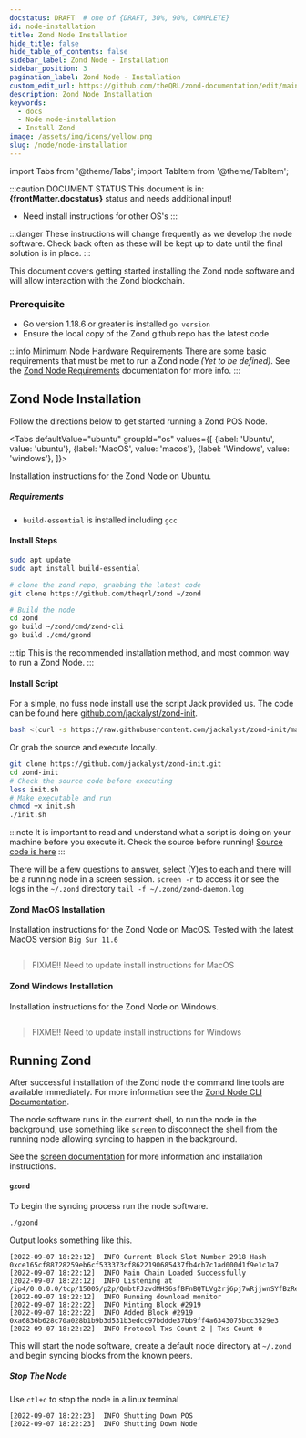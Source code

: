 ```yaml
---
docstatus: DRAFT  # one of {DRAFT, 30%, 90%, COMPLETE}
id: node-installation
title: Zond Node Installation
hide_title: false
hide_table_of_contents: false
sidebar_label: Zond Node - Installation
sidebar_position: 3
pagination_label: Zond Node - Installation
custom_edit_url: https://github.com/theQRL/zond-documentation/edit/main/docs/Node/node-install.md
description: Zond Node Installation
keywords:
  - docs
  - Node node-installation
  - Install Zond
image: /assets/img/icons/yellow.png
slug: /node/node-installation
---
```


import Tabs from '@theme/Tabs';
import TabItem from '@theme/TabItem';


:::caution DOCUMENT STATUS 
<span>This document is in: <b>{frontMatter.docstatus}</b> status and needs additional input!</span>

- Need install instructions for other OS's
:::

:::danger
These instructions will change frequently as we develop the node software. Check back often as these will be kept up to date until the final solution is in place.
:::

This document covers getting started installing the Zond node software and will allow interaction with the Zond blockchain.


### Prerequisite

- Go version 1.18.6 or greater is installed `go version`
- Ensure the local copy of the Zond github repo has the latest code

:::info Minimum Node Hardware Requirements
There are some basic requirements that must be met to run a Zond node *(Yet to be defined)*. See the [Zond Node Requirements](node-requirements) documentation for more info.
:::


## Zond Node Installation

Follow the directions below to get started running a Zond POS Node.

<Tabs
    defaultValue="ubuntu"
    groupId="os"
    values={[
        {label: 'Ubuntu', value: 'ubuntu'},
        {label: 'MacOS', value: 'macos'},
        {label: 'Windows', value: 'windows'},
    ]}>

<TabItem value="ubuntu">

Installation instructions for the Zond Node on Ubuntu.

##### Requirements

- `build-essential` is installed including `gcc`

#### Install Steps


```bash
sudo apt update
sudo apt install build-essential

# clone the zond repo, grabbing the latest code
git clone https://github.com/theqrl/zond ~/zond

# Build the node
cd zond
go build ~/zond/cmd/zond-cli
go build ./cmd/gzond
````

:::tip 
This is the recommended installation method, and most common way to run a Zond Node.
:::

#### Install Script

For a simple, no fuss node install use the script Jack provided us. The code can be found here [github.com/jackalyst/zond-init](https://github.com/jackalyst/zond-init).


```bash
bash <(curl -s https://raw.githubusercontent.com/jackalyst/zond-init/main/init.sh)
```

Or grab the source and execute locally.

```bash
git clone https://github.com/jackalyst/zond-init.git
cd zond-init
# Check the source code before executing
less init.sh
# Make executable and run
chmod +x init.sh
./init.sh
```

:::note
It is important to read and understand what a script is doing on your machine before you execute it. Check the source before running! [Source code is here](https://github.com/jackalyst/zond-init/blob/main/init.sh)
:::

There will be a few questions to answer, select (Y)es to each and there will be a running node in a screen session. `screen -r` to access it or see the logs in the `~/.zond` directory `tail -f ~/.zond/zond-daemon.log` 


</TabItem>
<TabItem value="macos">

#### Zond MacOS Installation

Installation instructions for the Zond Node on MacOS. Tested with the latest MacOS version `Big Sur 11.6`


```bash

```

> FIXME!! Need to update install instructions for MacOS

</TabItem>
<TabItem value="windows">

#### Zond Windows Installation

Installation instructions for the Zond Node on Windows.

```bash

```

> FIXME!! Need to update install instructions for Windows


</TabItem>
</Tabs>






## Running Zond

After successful installation of the Zond node the command line tools are available immediately. For more information see the [Zond Node CLI Documentation](node-cli).

The node software runs in the current shell, to run the node in the background, use something like `screen` to disconnect the shell from the running node allowing syncing to happen in the background.

See the [screen documentation](https://www.gnu.org/software/screen/manual/screen.html) for more information and installation instructions.

#### `gzond`

To begin the syncing process run the node software.

```sh
./gzond
```

Output looks something like this.

```
[2022-09-07 18:22:12]  INFO Current Block Slot Number 2918 Hash 0xce165cf88728259eb6cf533373cf8622190685437fb4cb7c1ad000d1f9e1c1a7
[2022-09-07 18:22:12]  INFO Main Chain Loaded Successfully
[2022-09-07 18:22:12]  INFO Listening at /ip4/0.0.0.0/tcp/15005/p2p/QmbtFJzvdMHS6sfBFnBQTLVg2rj6pj7wRjjwnSYfBzReBT
[2022-09-07 18:22:12]  INFO Running download monitor
[2022-09-07 18:22:22]  INFO Minting Block #2919
[2022-09-07 18:22:22]  INFO Added Block #2919 0xa6836b628c70a028b1b9b3d531b3edcc97bddde37bb9ff4a6343075bcc3529e3
[2022-09-07 18:22:22]  INFO Protocol Txs Count 2 | Txs Count 0
```

This will start the node software, create a default node directory at `~/.zond` and begin syncing blocks from the known peers.


##### Stop The Node

Use `ctl+c` to stop the node in a linux terminal

```
[2022-09-07 18:22:23]  INFO Shutting Down POS
[2022-09-07 18:22:23]  INFO Shutting Down Node
```

